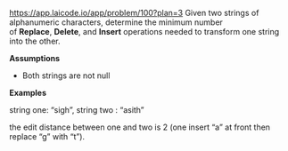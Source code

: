 https://app.laicode.io/app/problem/100?plan=3
Given two strings of alphanumeric characters, determine the minimum number of **Replace**, **Delete**, and **Insert** operations needed to transform one string into the other.

**Assumptions**

- Both strings are not null

**Examples**

string one: “sigh”, string two : “asith”

the edit distance between one and two is 2 (one insert “a” at front then replace “g” with “t”).
